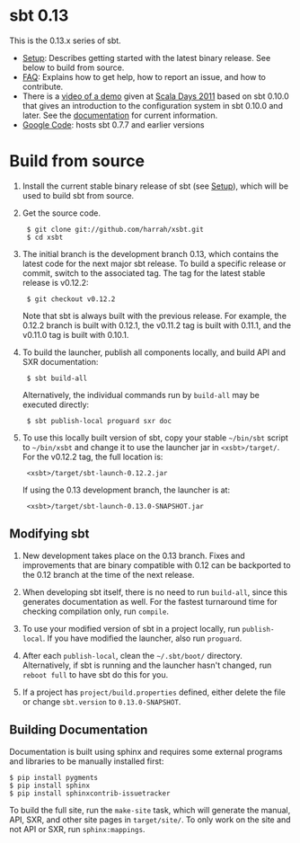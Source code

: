 [Google Code]: http://code.google.com/p/simple-build-tool
[Northeast Scala Symposium]: http://www.nescala.org/2011/
[Scala Days 2011]: http://days2011.scala-lang.org/node/138/285
[documentation]: http://www.scala-sbt.org/release/docs/
[Setup]: http://www.scala-sbt.org/release/docs/Getting-Started/Setup
[video of a demo]: http://vimeo.com/20263617
[FAQ]: http://www.scala-sbt.org/release/docs/faq

# sbt 0.13

This is the 0.13.x series of sbt.

 * [Setup]: Describes getting started with the latest binary release.  See below to build from source.
 * [FAQ]: Explains how to get help, how to report an issue, and how to contribute.
 * There is a [video of a demo] given at [Scala Days 2011] based on sbt 0.10.0 that gives an introduction to the configuration system in sbt 0.10.0 and later.  See the [documentation] for current information.
 * [Google Code]: hosts sbt 0.7.7 and earlier versions

# Build from source

1. Install the current stable binary release of sbt (see [Setup]), which will be used to build sbt from source.
2. Get the source code.

		$ git clone git://github.com/harrah/xsbt.git
		$ cd xsbt

3. The initial branch is the development branch 0.13, which contains the latest code for the next major sbt release.  To build a specific release or commit, switch to the associated tag.  The tag for the latest stable release is v0.12.2:

		$ git checkout v0.12.2

	Note that sbt is always built with the previous release.  For example, the 0.12.2 branch is built with 0.12.1, the v0.11.2 tag is built with 0.11.1, and the v0.11.0 tag is built with 0.10.1.

4. To build the launcher, publish all components locally, and build API and SXR documentation:

		$ sbt build-all

	Alternatively, the individual commands run by `build-all` may be executed directly:

		$ sbt publish-local proguard sxr doc

5. To use this locally built version of sbt, copy your stable `~/bin/sbt` script to `~/bin/xsbt` and change it to use the launcher jar in `<xsbt>/target/`.  For the v0.12.2 tag, the full location is:

		<xsbt>/target/sbt-launch-0.12.2.jar

	If using the 0.13 development branch, the launcher is at:

		<xsbt>/target/sbt-launch-0.13.0-SNAPSHOT.jar

## Modifying sbt

1. New development takes place on the 0.13 branch.  Fixes and improvements that are binary compatible with 0.12 can be backported to the 0.12 branch at the time of the next release.

2. When developing sbt itself, there is no need to run `build-all`, since this generates documentation as well.  For the fastest turnaround time for checking compilation only, run `compile`.

3. To use your modified version of sbt in a project locally, run `publish-local`.  If you have modified the launcher, also run `proguard`.

4. After each `publish-local`, clean the `~/.sbt/boot/` directory.  Alternatively, if sbt is running and the launcher hasn't changed, run `reboot full` to have sbt do this for you.

5. If a project has `project/build.properties` defined, either delete the file or change `sbt.version` to `0.13.0-SNAPSHOT`.

## Building Documentation

Documentation is built using sphinx and requires some external programs and libraries to be manually installed first:

```text
$ pip install pygments
$ pip install sphinx
$ pip install sphinxcontrib-issuetracker
```

To build the full site, run the `make-site` task, which will generate the manual, API, SXR, and other site pages in `target/site/`.
To only work on the site and not API or SXR, run `sphinx:mappings`.
